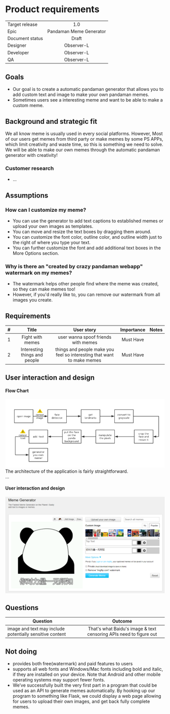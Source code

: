 # Product requirements

|         |            |
| ------------- |:-------------:|
| Target release      | 1.0 |
| Epic      |  Pandaman Meme Generator      |
| Document status | Draft      |
| Designer      | Observer-L |
| Developer      | Observer-L      |
| QA | Observer-L      |

## Goals
* Our goal is to create a automatic pandaman generator that allows you to add custom text and image to make your own pandaman memes.
* Sometimes users see a interesting meme and want to be able to make a custom meme.

## Background and strategic fit
We all know meme is usually used in every social platforms. 
However, Most of our users get memes from third party or make memes by some PS APPs, which limit creativity and waste time, so this is something we need to solve.
We will be able to make our own memes through the automatic pandaman generator with creativity!

### Customer research
* ...

## Assumptions
### How can I customize my meme?
* You can use the generator to add text captions to established memes or upload your own images as templates.
* You can move and resize the text boxes by dragging them around.
* You can customize the font color, outline color, and outline width just to the right of where you type your text.
* You can further customize the font and add additional text boxes in the More Options section.
### Why is there an "created by crazy pandaman webapp" watermark on my memes? 
* The watermark helps other people find where the meme was created, so they can make memes too! 
* However, if you'd really like to, you can remove our watermark from all images you create.


## Requirements
|    #     |    Title     |       User story     |      Importance     |      Notes     |
| ------------- |:-------------:|:-------------:|:-------------:|:-------------:|
| 1      |Fight with memes      | user wanna spoof friends with memes | Must Have |  |
| 2      |Interesting things and people     | things and people make you feel so interesting that want to make memes | Must Have |  |

## User interaction and design
#### Flow Chart
![showcase](showcase/showcase3.png)  
The architecture of the application is fairly straightforward.   
...

#### User interaction and design
![showcase](showcase/showcase2.png)

## Questions
|    Question     |       Outcome     |
| ------------- |:-------------:|
| image and text may include potentially sensitive content      |  That's what Baidu's image & text censoring APIs need to figure out   |


## Not doing
* provides both free(watermark) and paid features to users
* supports all web fonts and Windows/Mac fonts including bold and italic, if they are installed on your device. Note that Android and other mobile operating systems may support fewer fonts.
* We’ve successfully built the very first part in a program that could be used as an API to generate memes automatically.
By hooking up our program to something like Flask, we could display a web page allowing for users to upload their own images, and get back fully complete memes.  
